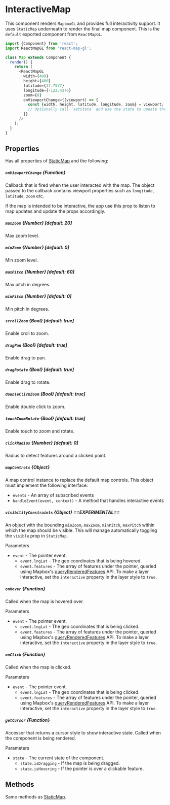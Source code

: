 # InteractiveMap

This component renders `MapboxGL` and provides full interactivity support.
It uses `StaticMap` underneath to render the final map component.
This is the `default` exported component from `ReactMapGL`.

```js
import {Component} from 'react';
import ReactMapGL from 'react-map-gl';

class Map extends Component {
  render() {
    return (
      <ReactMapGL
        width={400}
        height={400}
        latitude={37.7577}
        longitude={-122.4376}
        zoom={8}
        onViewportChange={(viewport) => {
          const {width, height, latitude, longitude, zoom} = viewport;
          // Optionally call `setState` and use the state to update the map.
        }}
      />
    );
  }
}
```

## Properties

Has all properties of [StaticMap](/docs/components/static-map.md) and the following:

##### `onViewportChange` {Function}
Callback that is fired when the user interacted with the map.
The object passed to the callback contains viewport properties such as
`longitude`, `latitude`, `zoom` etc.

If the map is intended to be interactive, the app use this prop to listen to
map updates and update the props accordingly.

##### `maxZoom` {Number} [default: 20]
Max zoom level.

##### `minZoom` {Number} [default: 0]
Min zoom level.

##### `maxPitch` {Number} [default: 60]
Max pitch in degrees.

##### `minPitch` {Number} [default: 0]
Min pitch in degrees.

##### `scrollZoom` {Bool} [default: true]
Enable croll to zoom.

##### `dragPan` {Bool} [default: true]
Enable drag to pan.

##### `dragRotate` {Bool} [default: true]
Enable drag to rotate.

##### `doubleClickZoom` {Bool} [default: true]
Enable double click to zoom.

##### `touchZoomRotate` {Bool} [default: true]
Enable touch to zoom and rotate.

##### `clickRadius` {Number} [default: 0]
Radius to detect features around a clicked point.

##### `mapControls` {Object}
A map control instance to replace the default map controls.
This object must implement the following interface:

- `events` - An array of subscribed events
- `handleEvent(event, context)` - A method that handles interactive events

##### `visibilityConstraints` {Object} ==EXPERIMENTAL==
An object with the bounding `minZoom`, `maxZoom`, `minPitch`, `maxPitch` within
which the map should be visible. This will manage automatically toggling the
`visible` prop in `StaticMap`.

Parameters
- `event` - The pointer event.
  + `event.lngLat` - The geo coordinates that is being hovered.
  + `event.features` - The array of features under the pointer, queried using Mapbox's
    [queryRenderedFeatures](https://www.mapbox.com/mapbox-gl-js/api/#Map#queryRenderedFeatures) API.
    To make a layer interactive, set the `interactive` property in the layer style to `true`.

##### `onHover` {Function}
Called when the map is hovered over.

Parameters
- `event` - The pointer event.
  + `event.lngLat` - The geo coordinates that is being clicked.
  + `event.features` - The array of features under the pointer, queried using Mapbox's
    [queryRenderedFeatures](https://www.mapbox.com/mapbox-gl-js/api/#Map#queryRenderedFeatures) API.
    To make a layer interactive, set the `interactive` property in the layer style to `true`.

##### `onClick` {Function}
Called when the map is clicked.

Parameters
- `event` - The pointer event.
  + `event.lngLat` - The geo coordinates that is being clicked.
  + `event.features` - The array of features under the pointer, queried using Mapbox's
    [queryRenderedFeatures](https://www.mapbox.com/mapbox-gl-js/api/#Map#queryRenderedFeatures) API.
    To make a layer interactive, set the `interactive` property in the layer style to `true`.

##### `getCursor` {Function}
Accessor that returns a cursor style to show interactive state. Called when the component is being rendered.

Parameters
- `state` - The current state of the component.
  + `state.isDragging` - If the map is being dragged.
  + `state.isHovering` - If the pointer is over a clickable feature.

## Methods

Same methods as [StaticMap](/docs/controls/static-map.md).
